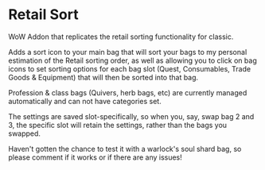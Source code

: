 # Retail Sort

WoW Addon that replicates the retail sorting functionality for classic.

Adds a sort icon to your main bag that will sort your bags to my personal estimation of the Retail sorting order, as well as allowing you to click on bag icons to set sorting options for each bag slot (Quest, Consumables, Trade Goods & Equipment) that will then be sorted into that bag.

Profession & class bags (Quivers, herb bags, etc) are currently managed automatically and can not have categories set.

The settings are saved slot-specifically, so when you, say, swap bag 2 and 3, the specific slot will retain the settings, rather than the bags you swapped.

Haven't gotten the chance to test it with a warlock's soul shard bag, so please comment if it works or if there are any issues!
